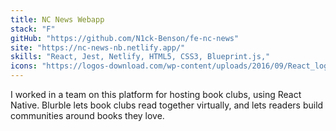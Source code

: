 ```yaml
---
title: NC News Webapp
stack: "F"
gitHub: "https://github.com/N1ck-Benson/fe-nc-news"
site: "https://nc-news-nb.netlify.app/"
skills: "React, Jest, Netlify, HTML5, CSS3, Blueprint.js,"
icons: "https://logos-download.com/wp-content/uploads/2016/09/React_logo_logotype_emblem.png,  https://cdn.iconscout.com/icon/free/png-64/jest-3521517-2945020.png, https://cdn.freebiesupply.com/logos/thumbs/1x/netlify-logo.png, https://logos-download.com/wp-content/uploads/2017/07/HTML5_badge.png, https://upload.wikimedia.org/wikipedia/commons/thumb/3/3d/CSS.3.svg/1200px-CSS.3.svg.png, https://bestofjs.org/logos/blueprint.svg,"
---
```


I worked in a team on this platform for hosting book clubs, using React Native. Blurble lets book clubs read together virtually, and lets readers build communities around books they love.
